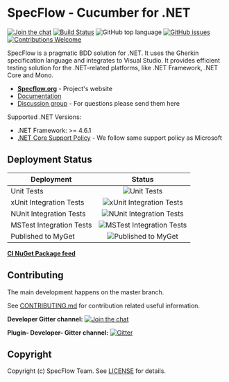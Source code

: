 # SpecFlow - Cucumber for .NET

[![Join the chat](https://badges.gitter.im/Join%20Chat.svg)](https://gitter.im/gasparnagy/specflow-dev?utm_source=badge&utm_medium=badge&utm_campaign=pr-badge&utm_content=badge)
[![Build Status](https://dev.azure.com/specflow/SpecFlow/_apis/build/status/SpecFlow.CI?branchName=master&label=CI%20-%20Azure%20Pipelines)](https://dev.azure.com/specflow/SpecFlow/_build/latest?definitionId=2&branchName=master)
![GitHub top language](https://img.shields.io/github/languages/top/SpecFlowOSS/SpecFlow)
[![GitHub issues](https://img.shields.io/github/issues/SpecFlowOSS/SpecFlow)](https://github.com/SpecFlowOSS/SpecFlow/issues)
[![Contributions Welcome](https://img.shields.io/badge/Contributions-Welcome-brightgreen)](https://github.com/SpecFlowOSS/SpecFlow/fork)

SpecFlow is a pragmatic BDD solution for .NET. It uses the Gherkin specification language and integrates to Visual Studio. It provides efficient testing solution for the .NET-related platforms, like .NET Framework, .NET Core and Mono.

- **[Specflow.org](https://www.specflow.org)** - Project's website
- [Documentation](https://www.specflow.org/documentation/)
- [Discussion group](https://groups.google.com/group/SpecFlow) - For questions please send them here

Supported .NET Versions:

- .NET Framework: >= 4.6.1
- [.NET Core Support Policy](https://dotnet.microsoft.com/platform/support/policy/dotnet-core) - We follow same support policy as Microsoft

## Deployment Status

Deployment|Status
-|:-:
Unit Tests|![Unit Tests](https://specflow.vsrm.visualstudio.com/_apis/public/Release/badge/4d755a95-f4b3-45f5-abb5-aeccc2b85d15/1/1)
xUnit Integration Tests|![xUnit Integration Tests](https://specflow.vsrm.visualstudio.com/_apis/public/Release/badge/4d755a95-f4b3-45f5-abb5-aeccc2b85d15/1/2)
NUnit Integration Tests|![NUnit Integration Tests](https://specflow.vsrm.visualstudio.com/_apis/public/Release/badge/4d755a95-f4b3-45f5-abb5-aeccc2b85d15/1/3)
MSTest Integration Tests|![MSTest Integration Tests](https://specflow.vsrm.visualstudio.com/_apis/public/Release/badge/4d755a95-f4b3-45f5-abb5-aeccc2b85d15/1/4)
Published to MyGet|![Published to MyGet](https://specflow.vsrm.visualstudio.com/_apis/public/Release/badge/4d755a95-f4b3-45f5-abb5-aeccc2b85d15/1/5)

**[CI NuGet Package feed](https://www.myget.org/F/specflow/api/v3/index.json)**

## Contributing

The main development happens on the master branch.

See [CONTRIBUTING.md](https://github.com/SpecFlowOSS/SpecFlow/blob/master/CONTRIBUTING.md) for contribution related useful information.

**Developer Gitter channel:**
[![Join the chat](https://badges.gitter.im/Join%20Chat.svg)](https://gitter.im/gasparnagy/specflow-dev?utm_source=badge&utm_medium=badge&utm_campaign=pr-badge&utm_content=badge)

**Plugin- Developer- Gitter channel:**
[![Gitter](https://badges.gitter.im/techtalk/specflow-plugin-dev.svg)](https://gitter.im/techtalk/specflow-plugin-dev?utm_source=badge&utm_medium=badge&utm_campaign=pr-badge)

## Copyright

Copyright (c) SpecFlow Team. See [LICENSE](https://go.specflow.org/license) for details.
